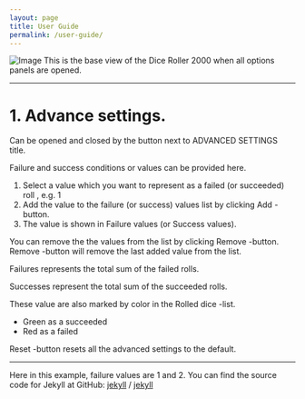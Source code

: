 ```yaml
---
layout: page
title: User Guide
permalink: /user-guide/
---
```

![Image](../assets/guide.png "guide")
This is the base view of the Dice Roller 2000 when all options panels are opened. 

---

# 1. Advance settings.
Can be opened and closed by the button next to ADVANCED SETTINGS title.

Failure and success conditions or values can be provided here.

1. Select a value which you want to represent as a failed (or succeeded) roll , e.g. 1
2. Add the value to the failure (or success) values list by clicking Add -button.
3. The value is shown in Failure values (or Success values).

You can remove the the values from the list by clicking Remove -button.
Remove -button will remove the last added value from the list.

Failures represents the total sum of the failed rolls.

Successes represent the total sum of the succeeded rolls.

These value are also marked by color in the Rolled dice -list.
- Green as a succeeded
- Red as a failed

Reset -button resets all the advanced settings to the default.

---



Here in this example, failure values are 1 and 2.
You can find the source code for Jekyll at GitHub:
[jekyll][jekyll-organization] /
[jekyll](https://github.com/jekyll/jekyll)


[jekyll-organization]: https://github.com/jekyll
